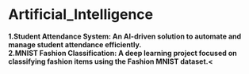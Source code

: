 # Artificial_Intelligence
<b>1.Student Attendance System:<b> An AI-driven solution to automate and manage student attendance efficiently.<br> 
<b>2.MNIST Fashion Classification:<b> A deep learning project focused on classifying fashion items using the Fashion MNIST dataset.<
